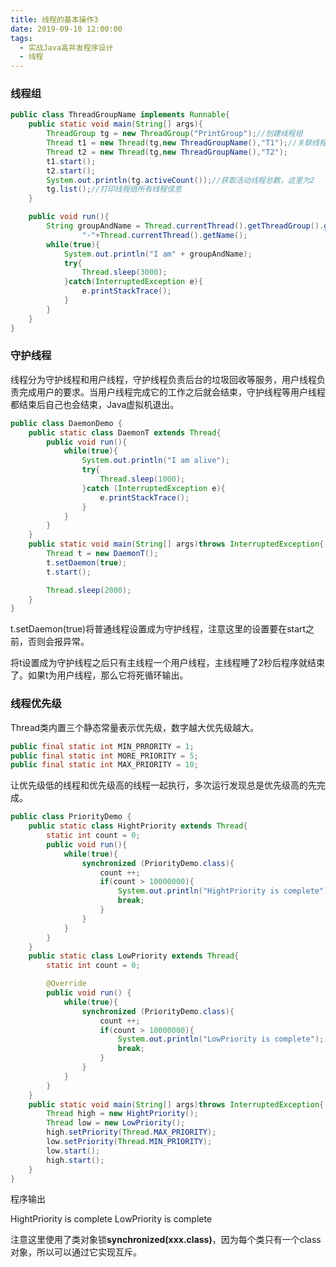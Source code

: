 ```yaml
---
title: 线程的基本操作3
date: 2019-09-10 12:00:00
tags:
  - 实战Java高并发程序设计
  - 线程
---
```


### 线程组

```java
public class ThreadGroupName implements Runnable{
    public static void main(String[] args){
        ThreadGroup tg = new ThreadGroup("PrintGroup");//创建线程组
        Thread t1 = new Thread(tg,new ThreadGroupName(),"T1");//关联线程
        Thread t2 = new Thread(tg,new ThreadGroupName(),"T2");
        t1.start();
        t2.start();
        System.out.println(tg.activeCount());//获取活动线程总数，这里为2
        tg.list();//打印线程组所有线程信息
    }

    public void run(){
        String groupAndName = Thread.currentThread().getThreadGroup().getName()+
                "-"+Thread.currentThread().getName();
        while(true){
            System.out.println("I am" + groupAndName);
            try{
                Thread.sleep(3000);
            }catch(InterruptedException e){
                e.printStackTrace();
            }
        }
    }
}
```

<!--more-->

### 守护线程

线程分为守护线程和用户线程，守护线程负责后台的垃圾回收等服务，用户线程负责完成用户的要求。当用户线程完成它的工作之后就会结束，守护线程等用户线程都结束后自己也会结束，Java虚拟机退出。

```java
public class DaemonDemo {
    public static class DaemonT extends Thread{
        public void run(){
            while(true){
                System.out.println("I am alive");
                try{
                    Thread.sleep(1000);
                }catch (InterruptedException e){
                    e.printStackTrace();
                }
            }
        }
    }
    public static void main(String[] args)throws InterruptedException{
        Thread t = new DaemonT();
        t.setDaemon(true);
        t.start();

        Thread.sleep(2000);
    }
}
```

t.setDaemon(true)将普通线程设置成为守护线程，注意这里的设置要在start之前，否则会报异常。

将t设置成为守护线程之后只有主线程一个用户线程，主线程睡了2秒后程序就结束了。如果t为用户线程，那么它将死循环输出。

### 线程优先级

Thread类内置三个静态常量表示优先级，数字越大优先级越大。

```java
public final static int MIN_PRRORITY = 1;
public final static int MORE_PRIORITY = 5;
public final static int MAX_PRIORITY = 10;
```

让优先级低的线程和优先级高的线程一起执行，多次运行发现总是优先级高的先完成。

```java
public class PriorityDemo {
    public static class HightPriority extends Thread{
        static int count = 0;
        public void run(){
            while(true){
                synchronized (PriorityDemo.class){
                    count ++;
                    if(count > 10000000){
                        System.out.println("HightPriority is complete");
                        break;
                    }
                }
            }
        }
    }
    public static class LowPriority extends Thread{
        static int count = 0;

        @Override
        public void run() {
            while(true){
                synchronized (PriorityDemo.class){
                    count ++;
                    if(count > 10000000){
                        System.out.println("LowPriority is complete");
                        break;
                    }
                }
            }
        }
    }
    public static void main(String[] args)throws InterruptedException{
        Thread high = new HightPriority();
        Thread low = new LowPriority();
        high.setPriority(Thread.MAX_PRIORITY);
        low.setPriority(Thread.MIN_PRIORITY);
        low.start();
        high.start();
    }
}
```

程序输出

HightPriority is complete
LowPriority is complete

注意这里使用了类对象锁**synchronized(xxx.class)**，因为每个类只有一个class对象，所以可以通过它实现互斥。